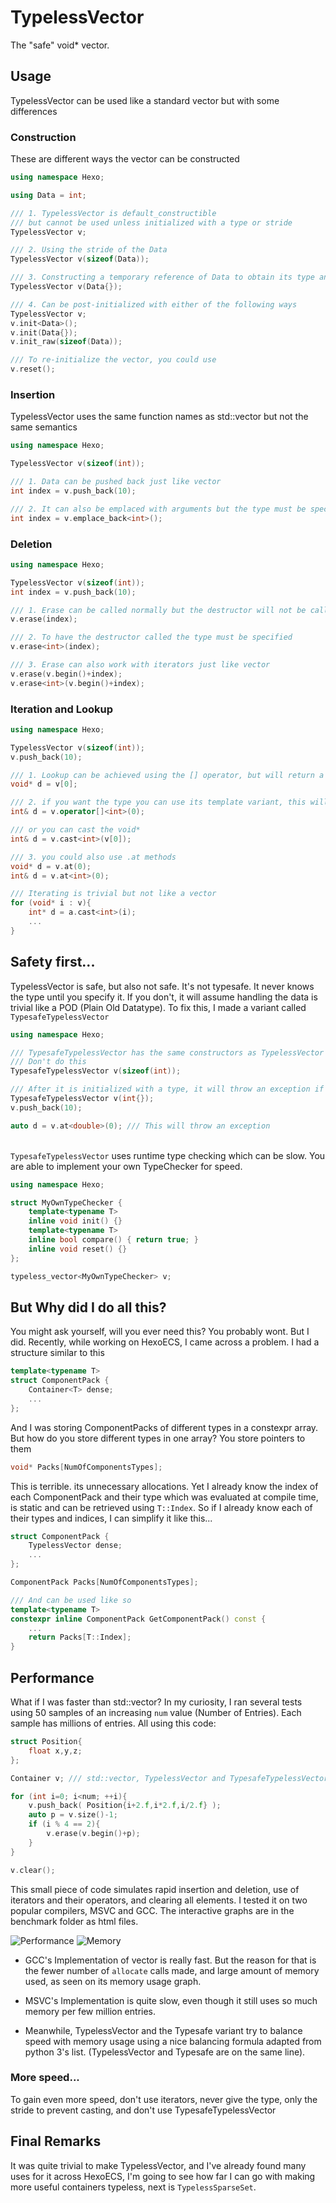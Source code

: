 # TypelessVector
The "safe" void* vector.



## Usage
TypelessVector can be used like a standard vector but with some differences

### Construction
These are different ways the vector can be constructed
```c++
using namespace Hexo;

using Data = int;

/// 1. TypelessVector is default_constructible
/// but cannot be used unless initialized with a type or stride
TypelessVector v;

/// 2. Using the stride of the Data
TypelessVector v(sizeof(Data));

/// 3. Constructing a temporary reference of Data to obtain its type and stride
TypelessVector v(Data{});

/// 4. Can be post-initialized with either of the following ways
TypelessVector v;
v.init<Data>();
v.init(Data{});
v.init_raw(sizeof(Data));

/// To re-initialize the vector, you could use
v.reset();

```


### Insertion
TypelessVector uses the same function names as std::vector but not the same semantics
```c++
using namespace Hexo;

TypelessVector v(sizeof(int));

/// 1. Data can be pushed back just like vector
int index = v.push_back(10);

/// 2. It can also be emplaced with arguments but the type must be specified so the constructor can be called
int index = v.emplace_back<int>();

```



### Deletion
```c++
using namespace Hexo;

TypelessVector v(sizeof(int));
int index = v.push_back(10);

/// 1. Erase can be called normally but the destructor will not be called
v.erase(index);

/// 2. To have the destructor called the type must be specified
v.erase<int>(index);

/// 3. Erase can also work with iterators just like vector
v.erase(v.begin()+index);
v.erase<int>(v.begin()+index);

```



### Iteration and Lookup
```c++
using namespace Hexo;

TypelessVector v(sizeof(int));
v.push_back(10);

/// 1. Lookup can be achieved using the [] operator, but will return a void* and will return null if nothing is found
void* d = v[0];

/// 2. if you want the type you can use its template variant, this will return a refernce and throw and exception if nothing is found
int& d = v.operator[]<int>(0);

/// or you can cast the void*
int& d = v.cast<int>(v[0]);

/// 3. you could also use .at methods
void* d = v.at(0);
int& d = v.at<int>(0);

/// Iterating is trivial but not like a vector
for (void* i : v){
	int* d = a.cast<int>(i);
	...
}

```



## Safety first...
TypelessVector is safe, but also not safe. It's not typesafe. It never knows the type until you specify it. If you don't, it will assume handling the data is trivial like a POD (Plain Old Datatype). To fix this, I made a variant called `TypesafeTypelessVector`

```c++
using namespace Hexo;

/// TypesafeTypelessVector has the same constructors as TypelessVector except for the ones where only the stride is given
/// Don't do this
TypesafeTypelessVector v(sizeof(int));

/// After it is initialized with a type, it will throw an exception if a different type is ever given
TypesafeTypelessVector v(int{});
v.push_back(10);

auto d = v.at<double>(0); /// This will throw an exception

```
\
`TypesafeTypelessVector` uses runtime type checking which can be slow. You are able to implement your own TypeChecker for speed.
```c++
using namespace Hexo;

struct MyOwnTypeChecker {
	template<typename T>
	inline void init() {}
	template<typename T>
	inline bool compare() { return true; }
	inline void reset() {}
};

typeless_vector<MyOwnTypeChecker> v;

```



## But Why did I do all this?
You might ask yourself, will you ever need this? You probably wont. But I did. Recently, while working on HexoECS, I came across a problem. I had a structure similar to this
```c++
template<typename T>
struct ComponentPack {
	Container<T> dense;
	...
};
```
And I was storing ComponentPacks of different types in a constexpr array. But how do you store different types in one array? You store pointers to them
```c++
void* Packs[NumOfComponentsTypes];
```
This is terrible. its unnecessary allocations. Yet I already know the index of each ComponentPack and their type which was evaluated at compile time, is static and can be retrieved using `T::Index`. So if I already know each of their types and indices, I can simplify it like this...
```c++
struct ComponentPack {
	TypelessVector dense;
	...
};

ComponentPack Packs[NumOfComponentsTypes];

/// And can be used like so
template<typename T>
constexpr inline ComponentPack GetComponentPack() const {
	...
	return Packs[T::Index];
}
```



## Performance
What if I was faster than std::vector? In my curiosity, I ran several tests using 50 samples of an increasing `num` value (Number of Entries). Each sample has millions of entries. All using this code:
```c++
struct Position{
	float x,y,z;
};

Container v; /// std::vector, TypelessVector and TypesafeTypelessVector

for (int i=0; i<num; ++i){
	v.push_back( Position{i+2.f,i*2.f,i/2.f} );
	auto p = v.size()-1;
	if (i % 4 == 2){
		v.erase(v.begin()+p);
	}
}

v.clear();

```
This small piece of code simulates rapid insertion and deletion, use of iterators and their operators, and clearing all elements. I tested it on two popular compilers, MSVC and GCC. The interactive graphs are in the benchmark folder as html files.

![Performance](/benchmark/results.png "Title")
![Memory](/benchmark/results_Mem.png "Title")

- GCC's Implementation of vector is really fast. But the reason for that is the fewer number of `allocate` calls made, and large amount of memory used, as seen on its memory usage graph.

- MSVC's Implementation is quite slow, even though it still uses so much memory per few million entries.

- Meanwhile, TypelessVector and the Typesafe variant try to balance speed with memory usage using a nice balancing formula adapted from python 3's list. (TypelessVector and Typesafe are on the same line).

### More speed...
To gain even more speed, don't use iterators, never give the type, only the stride to prevent casting, and don't use TypesafeTypelessVector



## Final Remarks
It was quite trivial to make TypelessVector, and I've already found many uses for it across HexoECS, I'm going to see how far I can go with making more useful containers typeless, next is `TypelessSparseSet`.
